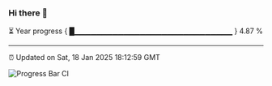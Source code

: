 ### Hi there 👋

⏳ Year progress { █▁▁▁▁▁▁▁▁▁▁▁▁▁▁▁▁▁▁▁▁▁▁▁▁▁▁▁▁▁ } 4.87 %

---

⏰ Updated on Sat, 18 Jan 2025 18:12:59 GMT

![Progress Bar CI](https://github.com/code-lakshay/GitHub-Actions-Demo/workflows/Progress%20Bar%20CI/badge.svg)
